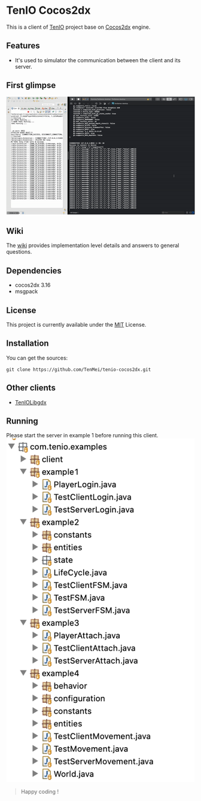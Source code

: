 # TenIO Cocos2dx

This is a client of [TenIO](https://github.com/TenMei/tenio) project base on [Cocos2dx](https://www.cocos.com/en/) engine.

## Features
- It's used to simulator the communication between the client and its server.

## First glimpse
![Simple Communication](https://github.com/TenMei/tenio/blob/master/assets/login-example-1.gif)

## Wiki
The [wiki](https://github.com/TenMei/tenio-cocos2dx/wiki) provides implementation level details and answers to general questions.

## Dependencies
- cocos2dx 3.16
- msgpack

## License
This project is currently available under the [MIT](https://github.com/TenMei/tenio-cocos2dx/blob/master/LICENSE) License.

## Installation
You can get the sources:
```
git clone https://github.com/TenMei/tenio-cocos2dx.git
```

## Other clients
- [TenIOLibgdx](https://github.com/TenMei/tenio-libgdx.git)

## Running
Please start the server in example 1 before running this client.
![Running](https://github.com/TenMei/tenio/blob/master/assets/tenio-examples.png)

> Happy coding !
